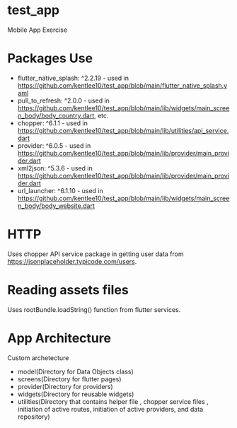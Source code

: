 # test_app

Mobile App Exercise

# Packages Use
- flutter_native_splash: ^2.2.19 - used in https://github.com/kentlee10/test_app/blob/main/flutter_native_splash.yaml
- pull_to_refresh: ^2.0.0 - used in https://github.com/kentlee10/test_app/blob/main/lib/widgets/main_screen_body/body_country.dart, etc.
- chopper: ^6.1.1 - used in https://github.com/kentlee10/test_app/blob/main/lib/utilities/api_service.dart
- provider: ^6.0.5 - used in https://github.com/kentlee10/test_app/blob/main/lib/provider/main_provider.dart
- xml2json: ^5.3.6 - used in https://github.com/kentlee10/test_app/blob/main/lib/provider/main_provider.dart
- url_launcher: ^6.1.10 - used in https://github.com/kentlee10/test_app/blob/main/lib/widgets/main_screen_body/body_website.dart

# HTTP
Uses chopper API service package in getting user data from https://jsonplaceholder.typicode.com/users.

# Reading assets files
Uses rootBundle.loadString() function from flutter services.

# App Architecture
Custom archetecture
- model(Directory for Data Objects class)
- screens(Directory for flutter pages)
- provider(Directory for providers)
- widgets(Directory for reusable widgets)
- utilities(Directory that contains helper file , chopper service files , initiation of active routes, initiation of active providers, and data repository)
